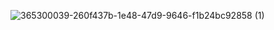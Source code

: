 ![365300039-260f437b-1e48-47d9-9646-f1b24bc92858 (1)](https://github.com/user-attachments/assets/b02dbb92-e9ac-4815-9859-12709944ba05)

